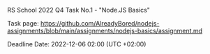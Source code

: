 RS School 2022 Q4 Task No.1 - "Node.JS Basics"

Task page:
https://github.com/AlreadyBored/nodejs-assignments/blob/main/assignments/nodejs-basics/assignment.md

Deadline Date: 	2022-12-06 02:00 (UTC +02:00)
